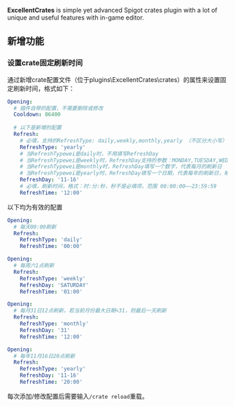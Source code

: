 <b>ExcellentCrates</b> is simple yet advanced Spigot crates plugin with a lot of unique and useful features with in-game
editor.


## 新增功能
### 设置crate固定刷新时间
通过新增crate配置文件（位于plugins\ExcellentCrates\crates）的属性来设置固定刷新时间，格式如下：
```yaml
Opening:
  # 插件自带的配置，不需要删除或修改
  Cooldown: 86400
  
  # 以下是新增的配置
  Refresh:
    # 必填，支持的RefreshType: daily,weekly,monthly,yearly （不区分大小写）
    RefreshType: 'yearly'
    # 当RefreshTypewei是daily时，不用填写RefreshDay
    # 当RefreshTypewei是weekly时，RefreshDay支持的参数：MONDAY,TUESDAY,WEDNESDAY,THURSDAY,FRIDAY,SATURDAY,SUNDAY （不区分大小写）
    # 当RefreshTypewei是monthly时，RefreshDay填写一个数字，代表每月的刷新日
    # 当RefreshTypewei是yearly时，RefreshDay填写一个日期，代表每年的刷新日，格式：月份-日期
    RefreshDay: '11-16'
    # 必填，刷新时间，格式：时:分:秒，秒不是必填项，范围 00:00:00——23:59:59
    RefreshTime: '12:00'
```
以下均为有效的配置
```yaml
Opening:
  # 每天00:00刷新
  Refresh:
    RefreshType: 'daily'
    RefreshTime: '00:00'
```
```yaml
Opening:
  # 每周六1点刷新
  Refresh:
    RefreshType: 'weekly'
    RefreshDay: 'SATURDAY'
    RefreshTime: '01:00'
```
```yaml
Opening:
  # 每月31日12点刷新，若当前月份最大日期<31，则最后一天刷新
  Refresh:
    RefreshType: 'monthly'
    RefreshDay: '31'
    RefreshTime: '12:00'
```
```yaml
Opening:
  # 每年11月16日20点刷新
  Refresh:
    RefreshType: 'yearly'
    RefreshDay: '11-16'
    RefreshTime: '20:00'
```
每次添加/修改配置后需要输入`/crate reload`重载。